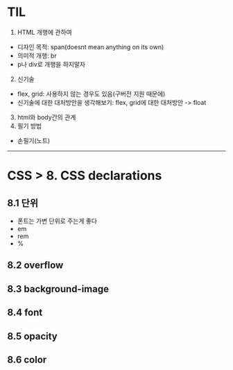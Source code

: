 # TIL
1. HTML 개행에 관하여
* 디자인 목적: span(doesnt mean anything on its own)
* 의미적 개행: br
* p나 div로 개행을 하지말자
2. 신기술
* flex, grid: 사용하지 않는 경우도 있음(구버전 지원 때문에)
* 신기술에 대한 대처방안을 생각해보기: flex, grid에 대한 대처방안 -> float
3. html와 body간의 관계
4. 필기 방법
* 손필기(노트)
---
# CSS > 8. CSS declarations
## 8.1 단위
* 폰트는 가변 단위로 주는게 좋다
* em
* rem
* %

## 8.2 overflow
## 8.3 background-image
## 8.4 font
## 8.5 opacity
## 8.6 color